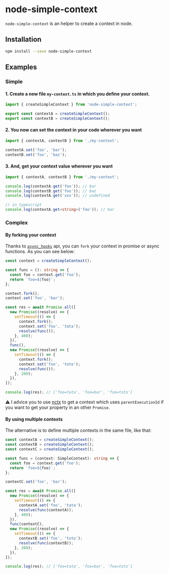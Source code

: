 # node-simple-context

`node-simple-context` is an helper to create a context in node.

## Installation

```sh
npm install --save node-simple-context
```

## Examples

### Simple

#### 1. Create a new file `my-context.ts` in which you define your context.

```ts
import { createSimpleContext } from 'node-simple-context';

export const contextA = createSimpleContext();
export const contextB = createSimpleContext();
```

#### 2. You now can set the context in your code wherever you want

```ts
import { contextA, contextB } from './my-context';

contextA.set('foo', 'bar');
contextB.set('foo', 'baz');
```

#### 3. And, get your context value wherever you want

```ts
import { contextA, contextB } from './my-context';

console.log(contextA.get('foo')); // bar
console.log(contextB.get('foo')); // baz
console.log(contextA.get('xxx')); // undefined

// in typescript
console.log(contextA.get<string>('foo')); // bar
```

### Complex

#### By forking your context

Thanks to [`async_hooks`](https://nodejs.org/api/async_hooks.html) api, you can `fork` your context in promise or async functions. As you can see below:

```ts
const context = createSimpleContext();

const func = (): string => {
  const foo = context.get('foo');
  return `foo=${foo}`;
};

context.fork();
context.set('foo', 'bar');

const res = await Promise.all([
  new Promise((resolve) => {
    setTimeout(() => {
      context.fork();
      context.set('foo', 'tata');
      resolve(func());
    }, 400);
  }),
  func(),
  new Promise((resolve) => {
    setTimeout(() => {
      context.fork();
      context.set('foo', 'toto');
      resolve(func());
    }, 200);
  }),
]);

console.log(res); // ['foo=tata', 'foo=bar', 'foo=toto']
```

:warning: I advice you to use [nctx](https://github.com/devthejo/nctx) to get a context which uses `parentExecutionId` if you want to get your property in an other `Promise`.

#### By using multiple contexts

The alternative is to define multiple contexts in the same file, like that:

```ts
const contextA = createSimpleContext();
const contextB = createSimpleContext();
const contextC = createSimpleContext();

const func = (context: SimpleContext): string => {
  const foo = context.get('foo');
  return `foo=${foo}`;
};

contextC.set('foo', 'bar');

const res = await Promise.all([
  new Promise((resolve) => {
    setTimeout(() => {
      contextA.set('foo', 'tata');
      resolve(func(contextA));
    }, 400);
  }),
  func(contextC),
  new Promise((resolve) => {
    setTimeout(() => {
      contextB.set('foo', 'toto');
      resolve(func(contextB));
    }, 200);
  }),
]);

console.log(res); // ['foo=tata', 'foo=bar', 'foo=toto']
```
